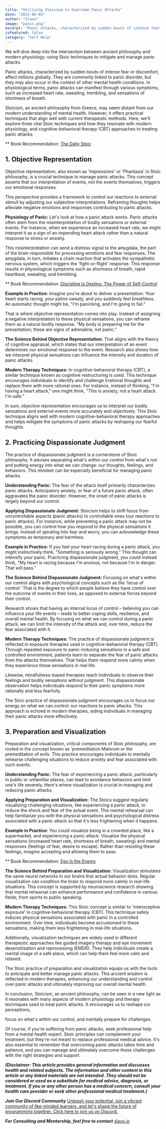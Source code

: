 ```yaml
---
title: "Utilizing Stoicism to Overcome Panic Attacks"
date: "2023-06-03"
author: "Slavo"
image: "panic.png"
excerpt: "Panic attacks, characterized by sudden bouts of intense fear or discomfort, affect millions globally..."
isFeatured: false
category: "Self Help"
---
```


We will dive deep into the intersection between ancient philosophy and modern physiology: using Stoic techniques to mitigate and manage panic attacks.

Panic attacks, characterized by sudden bouts of intense fear or discomfort, affect millions globally. They are commonly linked to panic disorder, but they may also occur in the context of other mental health conditions. In physiological terms, panic attacks can manifest through various symptoms, such as increased heart rate, sweating, trembling, and sensations of shortness of breath.

Stoicism, an ancient philosophy from Greece, may seem distant from our modern understanding of mental health. However, it offers practical techniques that align well with current therapeutic methods. Here, we'll explore three vital Stoic techniques and how they resonate with modern physiology, and cognitive-behavioral therapy (CBT) approaches to treating panic attacks.

\*\* Book Recommendation: [The Daily Stoic](https://amzn.to/3OOYLnh)

## 1. **Objective Representation**

Objective representation, also known as 'impressions' or 'Phantasia' in Stoic philosophy, is a crucial technique to manage panic attacks. This concept asserts that our interpretation of events, not the events themselves, triggers our emotional responses.

This perspective provides a framework to control our reactions to external stimuli by adjusting our subjective interpretations. Reframing thoughts helps alleviate negative emotions and responses contributing to panic attacks.

**Physiology of Panic:**
Let's look at how a panic attack works. Panic attacks often stem from the misinterpretation of bodily sensations or external events. For instance, when we experience an increased heart rate, we might interpret it as a sign of an impending heart attack rather than a natural response to stress or anxiety.

This misinterpretation can send a distress signal to the amygdala, the part of the brain responsible for processing emotions and fear responses. The amygdala, in turn, initiates a chain reaction that activates the sympathetic nervous system, which triggers the 'fight-or-flight' response. This response results in physiological symptoms such as shortness of breath, rapid heartbeat, sweating, and trembling.

\*\* Book Recommendation: [Discipline Is Destiny: The Power of Self-Control](https://amzn.to/3N9iw7V)

**Example in Practice:**
Imagine you're about to deliver a presentation. Your heart starts racing, your palms sweaty, and you suddenly feel breathless. An automatic thought might be, "I'm panicking, and I'm going to fail."

That is where objective representation comes into play. Instead of assigning a negative interpretation to these physical sensations, you can reframe them as a natural bodily response. "My body is preparing me for the presentation; these are signs of adrenaline, not panic."

**The Science Behind Objective Representation:**
That aligns with the theory of cognitive appraisal, which states that our interpretation of an event determines our emotional response to the event. Research also shows how we interpret physical sensations can influence the intensity and duration of panic attacks.

**Modern Therapy Techniques:**
In cognitive-behavioral therapy (CBT), a similar technique known as cognitive restructuring is used. This technique encourages individuals to identify and challenge irrational thoughts and replace them with more rational ones. For instance, instead of thinking, "I'm having a heart attack," one might think, "This is anxiety, not a heart attack. I'm safe."

In sum, objective representation encourages us to interpret our bodily sensations and external events more accurately and objectively. This Stoic technique aligns well with modern cognitive-behavioral therapy approaches and helps mitigate the symptoms of panic attacks by reshaping our fearful thoughts.

## 2. **Practicing Dispassionate Judgment**

The practice of dispassionate judgment is a cornerstone of Stoic philosophy. It advises separating what's within our control from what's not and putting energy into what we can change: our thoughts, feelings, and behaviors. This mindset can be especially beneficial for managing panic attacks.

**Understanding Panic:**
The fear of the attack itself primarily characterizes panic attacks. Anticipatory anxiety, or fear of a future panic attack, often aggravates the panic disorder. However, the onset of panic attacks is largely beyond our control.

**Applying Dispassionate Judgment:**
Stoicism helps to shift focus from uncontrollable aspects (panic attacks) to controllable ones (our reactions to panic attacks). For instance, while preventing a panic attack may not be possible, you can control how you respond to the physical sensations it brings. Instead of spiraling into fear and worry, you can acknowledge these symptoms as temporary and harmless.

**Example in Practice:**
If you feel your heart racing during a panic attack, you might instinctively think, "Something is seriously wrong." This thought can intensify your panic. Practicing dispassionate judgment, you could instead think, "My heart is racing because I'm anxious, not because I'm in danger. That will pass."

**The Science Behind Dispassionate Judgment:**
Focusing on what's within our control aligns with psychological concepts such as the 'locus of control.' That is the degree to which people believe they have control over the outcome of events in their lives, as opposed to external forces beyond their control.

Research shows that having an internal locus of control – believing you can influence your life events – leads to better coping skills, resilience, and overall mental health. By focusing on what we can control during a panic attack, we can limit the intensity of the attack and, over time, reduce the fear associated with it.

**Modern Therapy Techniques:**
The practice of dispassionate judgment is reflected in exposure therapies used in cognitive-behavioral therapy (CBT). Through repeated exposure to panic-inducing sensations in a safe and controlled environment, patients learn to separate the fear of panic attacks from the attacks themselves. That helps them respond more calmly when they experience these sensations in real life.

Likewise, mindfulness-based therapies teach individuals to observe their feelings and bodily sensations without judgment. This dispassionate observation helps individuals respond to their panic symptoms more rationally and less fearfully.

The Stoic practice of dispassionate judgment encourages us to focus our energy on what we can control: our reactions to panic attacks. This approach is echoed in modern therapies, aiding individuals in managing their panic attacks more effectively.

## 3. **Preparation and Visualization**

Preparation and visualization, critical components of Stoic philosophy, are rooted in the concept known as 'premeditation Malorum or the premeditation of evils. This practice encourages individuals to mentally rehearse challenging situations to reduce anxiety and fear associated with such events.

**Understanding Panic:**
The fear of experiencing a panic attack, particularly in public or unfamiliar places, can lead to avoidance behaviors and limit one's life severely. Here's where visualization is crucial in managing and reducing panic attacks.

**Applying Preparation and Visualization:**
The Stoics suggest regularly visualizing challenging situations, like experiencing a panic attack, to reduce the shock and fear of the actual event. This mental rehearsal can help familiarize you with the physical sensations and psychological distress associated with a panic attack so that it's less frightening when it happens.

**Example in Practice:**
You could visualize being in a crowded place, like a supermarket, and experiencing a panic attack. Visualize the physical sensations (increased heart rate, shortness of breath, sweating) and mental responses (feelings of fear, desire to escape). Rather than resisting these feelings, imagine accepting and allowing them to pass.

\*\* Book Recommendation: [Ego Is the Enemy](https://amzn.to/45IoeF2)

**The Science Behind Preparation and Visualization:**
Visualization stimulates the same neural networks in our brains that actual behavior does. Regular visualization can condition the brain to respond more calmly in real-life situations. This concept is supported by neuroscience research showing that mental rehearsal can enhance performance and confidence in various fields, from sports to public speaking.

**Modern Therapy Techniques:**
This Stoic concept is similar to 'interoceptive exposure' in cognitive-behavioral therapy (CBT). This technique safely induces physical sensations associated with panic in a controlled environment. Over time, individuals become accustomed to these sensations, making them less frightening in real-life situations.

Additionally, visualization techniques are widely used in different therapeutic approaches like guided imagery therapy and eye movement desensitization and reprocessing (EMDR). They help individuals create a mental image of a safe place, which can help them feel more calm and relaxed.

The Stoic practice of preparation and visualization equips us with the tools to anticipate and better manage panic attacks. This ancient wisdom is reflected in modern therapies, enhancing our understanding and control over panic attacks and ultimately improving our overall mental health.

In conclusion, Stoicism, an ancient philosophy, can be seen in a new light as it resonates with many aspects of modern physiology and therapy techniques used to treat panic attacks. It encourages us to reshape our perceptions,

focus on what's within our control, and mentally prepare for challenges.

Of course, if you're suffering from panic attacks, seek professional help from a mental health expert. Stoic principles can complement your treatment, but they're not meant to replace professional medical advice. It's also essential to remember that overcoming panic attacks takes time and patience, and you can manage and ultimately overcome these challenges with the right strategies and support.

**_(Disclaimer: This article provides general information and discusses health and related subjects. The information and other content in this article or any linked materials are not intended. They should not be considered or used as a substitute for medical advice, diagnosis, or treatment. If you or any other person has a medical concern, consult your health care provider or seek other professional medical treatment.)_**

**_Join Our Discord Community_** [Unleash your potential, join a vibrant community of like-minded learners, and let's shape the future of programming together. Click here to join us on Discord.](https://discord.gg/T5eF5zDf)

**_For Consulting and Mentorship, feel free to contact_** [slavo.io](/contact)
